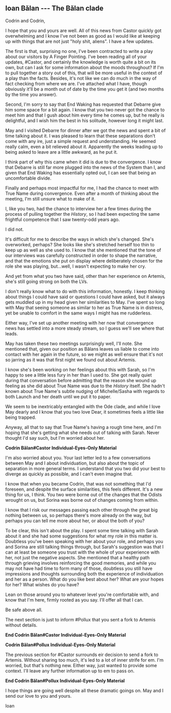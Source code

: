 ## Ioan Bălan --- The Bălan clade

Codrin and Codrin,

I hope that you and yours are well. All of this news from Castor quickly got overwhelming and I know I've not been as good as I would like at keeping up with things that are not just "holy shit, aliens". I have a few updates.

The first is that, surprising no one, I've been contracted to write a play about our visitors by A Finger Pointing. I've been reading all of your updates, #Castor, and certainly the knowledge is worth quite a bit on its own, but can I ask for some information about the moods throughout? If I'm to pull together a story out of this, that will be more useful in the context of a play than the facts. Besides, it's not like we can do much in the way of fact checking from where we are. I've attached what I have, though obviously it'll be a month out of date by the time you get it (and two months by the time you answer).

Second, I'm sorry to say that End Waking has requested that Debarre give him some space for a bit again. I know that you two never got the chance to meet him and that I gush about him every time he comes up, but he really is delightful, and I wish him the best in his solitude, however long it might last.

May and I visited Debarre for dinner after we got the news and spent a bit of time talking about it. I was pleased to learn that these separations don't come with any ire, just a simple request and understanding. He seemed really calm, even a bit relieved about it. Apparently the weeks leading up to being asked to leave are a little awkward, as he put it.

I think part of why this came when it did is due to the convergence. I know that Debarre is still far more plugged into the news of the System than I, and given that End Waking has essentially opted out, I can see that being an uncomfortable divide.

Finally and perhaps most impactful for me, I had the chance to meet with True Name during convergence. Even after a month of thinking about the meeting, I'm still unsure what to make of it.

I, like you two, had the chance to interview her a few times during the process of pulling together the *History*, so I had been expecting the same frightful competence that I saw twenty-odd years ago.

I did not.

It's difficult for me to describe the ways in which she's changed. She's overworked, perhaps? She looks like she's stretched herself too thin to keep up as well as she used to. I know that she mentioned that the tone of our interviews was carefully constructed in order to shape the narrative, and that the emotions she put on display where deliberately chosen for the role she was playing, but...well, I wasn't expecting to make her cry.

And yet from what you two have said, other than her experience on Artemis, she's still going strong on both the LVs.

I don't really know what to do with this information, honestly. I keep thinking about things I could have said or questions I could have asked, but it always gets muddled up in my head given her similarities to May. I've spent so long with May that seeing someone as similar to her as True Name is in distress, yet be unable to comfort in the same ways I might has me rudderless.

Either way, I've set up another meeting with her now that convergence news has settled into a more steady stream, so I guess we'll see where that leads.

May has taken these two meetings surprisingly well, I'll note. She mentioned that, given our position as Bălans leaves us liable to come into contact with her again in the future, so we might as well ensure that it's not so jarring as it was that first night we found out about Artemis.

I know she's been working on her feelings about this with Sarah, so I'm happy to see a little less fury in her than I used to. She got really quiet during that conversation before admitting that the reason she wound up feeling as she did about True Name was due to the *History* itself. She hadn't known about True Name's subtle nudging of Michelle/Sasha with regards to both Launch and her death until we put it to paper.

We seem to be inextricably entangled with the Ode clade, and while I love May dearly and I know that you two love Dear, it sometimes feels a little like being trapped.

Anyway, all that to say that True Name's having a rough time here, and I'm hoping that she's getting what she needs out of talking with Sarah. Never thought I'd say such, but I'm worried about her.

**Codrin Bălan#Castor Individual-Eyes-Only Material**

I'm also worried about you. Your last letter led to a few conversations between May and I about individuation, but also about the topic of separation in more general terms. I understand that you two did your best to diverge as quickly as possible, and I can't even imagine that.

I know that when you became Codrin, that was not something that I'd foreseen, and despite the surface similarities, this feels different. It's a new thing for us, I think. You two were borne out of the changes that the Odists wrought on us, but Sorina was borne out of changes coming from within.

I know that I risk our messages passing each other through the great big nothing between us, so perhaps there's more already on the way, but perhaps you can tell me more about her, or about the both of you?

To be clear, this isn't about the play. I spent some time talking with Sarah about it and she had some suggestions for what my role in this matter is. Doubtless you've been speaking with her about your role, and perhaps you and Sorina are still talking things through, but Sarah's suggestion was that I can at least be someone you trust with the whole of your experience with her, not just the negative aspects. She mentioned that a healthy path through grieving involves reinforcing the good memories, and while you may not have had time to form many of those, doubtless you still have impressions and thoughts surrounding both the experience of individuation and her as a person. What do you like best about her? What are your hopes for her? What wishes do you have?

Lean on those around you to whatever level you're comfortable with, and know that I'm here, firmly rooted as you say. I'll offer all that I can.

Be safe above all.

The next section is just to inform #Pollux that you sent a fork to Artemis without details.

**End Codrin Bălan#Castor Individual-Eyes-Only Material**

**Codrin Bălan#Pollux Individual-Eyes-Only Material**

The previous section for #Castor surrounds eir decision to send a fork to Artemis. Without sharing too much, it's led to a lot of inner strife for em. I'm worried, but that's nothing new. Either way, just wanted to provide some context. I'll leave any further information up to em to pass on.

**End Codrin Bălan#Pollux Individual-Eyes-Only Material**

I hope things are going well despite all these dramatic goings on. May and I send our love to you and yours.

Ioan

